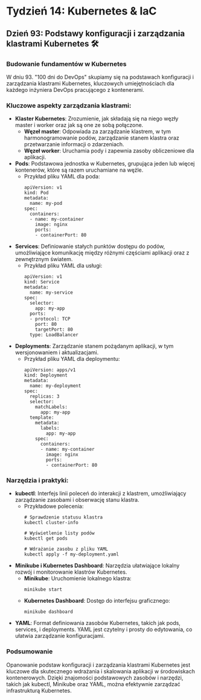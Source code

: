 # Tydzień 14: Kubernetes & IaC

## Dzień 93: Podstawy konfiguracji i zarządzania klastrami Kubernetes 🛠️

### Budowanie fundamentów w Kubernetes
W dniu 93. "100 dni do DevOps" skupiamy się na podstawach konfiguracji i zarządzania klastrami Kubernetes, kluczowych umiejętnościach dla każdego inżyniera DevOps pracującego z kontenerami.

### Kluczowe aspekty zarządzania klastrami:
- **Klaster Kubernetes**: Zrozumienie, jak składają się na niego węzły master i worker oraz jak są one ze sobą połączone.
  - **Węzeł master**: Odpowiada za zarządzanie klastrem, w tym harmonogramowanie podów, zarządzanie stanem klastra oraz przetwarzanie informacji o zdarzeniach.
  - **Węzeł worker**: Uruchamia pody i zapewnia zasoby obliczeniowe dla aplikacji.
- **Pods**: Podstawowa jednostka w Kubernetes, grupująca jeden lub więcej kontenerów, które są razem uruchamiane na węźle.
  - Przykład pliku YAML dla poda:
    ```
    apiVersion: v1
    kind: Pod
    metadata:
      name: my-pod
    spec:
      containers:
      - name: my-container
        image: nginx
        ports:
        - containerPort: 80
    ```
- **Services**: Definiowanie stałych punktów dostępu do podów, umożliwiające komunikację między różnymi częściami aplikacji oraz z zewnętrznym światem.
  - Przykład pliku YAML dla usługi:
    ```
    apiVersion: v1
    kind: Service
    metadata:
      name: my-service
    spec:
      selector:
        app: my-app
      ports:
      - protocol: TCP
        port: 80
        targetPort: 80
      type: LoadBalancer
    ```
- **Deployments**: Zarządzanie stanem pożądanym aplikacji, w tym wersjonowaniem i aktualizacjami.
  - Przykład pliku YAML dla deploymentu:
    ```
    apiVersion: apps/v1
    kind: Deployment
    metadata:
      name: my-deployment
    spec:
      replicas: 3
      selector:
        matchLabels:
          app: my-app
      template:
        metadata:
          labels:
            app: my-app
        spec:
          containers:
          - name: my-container
            image: nginx
            ports:
            - containerPort: 80
    ```

### Narzędzia i praktyki:
- **kubectl**: Interfejs linii poleceń do interakcji z klastrem, umożliwiający zarządzanie zasobami i obserwację stanu klastra.
  - Przykładowe polecenia:
    ```
    # Sprawdzenie statusu klastra
    kubectl cluster-info

    # Wyświetlenie listy podów
    kubectl get pods

    # Wdrażanie zasobu z pliku YAML
    kubectl apply -f my-deployment.yaml
    ```
- **Minikube i Kubernetes Dashboard**: Narzędzia ułatwiające lokalny rozwój i monitorowanie klastrów Kubernetes.
  - **Minikube**: Uruchomienie lokalnego klastra:
    ```
    minikube start
    ```
  - **Kubernetes Dashboard**: Dostęp do interfejsu graficznego:
    ```
    minikube dashboard
    ```
- **YAML**: Format definiowania zasobów Kubernetes, takich jak pods, services, i deployments. YAML jest czytelny i prosty do edytowania, co ułatwia zarządzanie konfiguracjami.

### Podsumowanie
Opanowanie podstaw konfiguracji i zarządzania klastrami Kubernetes jest kluczowe dla skutecznego wdrażania i skalowania aplikacji w środowiskach kontenerowych. Dzięki znajomości podstawowych zasobów i narzędzi, takich jak kubectl, Minikube oraz YAML, można efektywnie zarządzać infrastrukturą Kubernetes.

